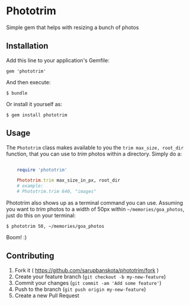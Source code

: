 # Phototrim

Simple gem that helps with resizing a bunch of photos

## Installation

Add this line to your application's Gemfile:

    gem 'phototrim'

And then execute:

    $ bundle

Or install it yourself as:

    $ gem install phototrim

## Usage

The `Phototrim` class makes available to you the `trim max_size, root_dir` function, that you can use to *trim* photos within a directory. Simply do a:
		
```ruby

	require 'phototrim'

	Phototrim.trim max_size_in_px, root_dir
	# example: 
	# Phototrim.trim 640, "images" 

```

Phototrim also shows up as a terminal command you can use. Assuming you want to *trim* photos to a width of 50px within `~/memories/goa_photos`, just do this on your terminal:
		
	$ phototrim 50, ~/memories/goa_photos

Boom! :)

## Contributing

1. Fork it ( https://github.com/sarupbanskota/phototrim/fork )
2. Create your feature branch (`git checkout -b my-new-feature`)
3. Commit your changes (`git commit -am 'Add some feature'`)
4. Push to the branch (`git push origin my-new-feature`)
5. Create a new Pull Request
